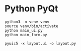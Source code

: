 # Python PyQt

```shell
python3 -m venv venv
source venv/bin/activate
python main_ui.py
python main_form.py
```
```shell
pyuic5 -x layout.ui -o layout.py
```